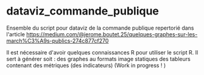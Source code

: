 # dataviz_commande_publique
Ensemble du script pour dataviz de la commande publique repertorié dans l'article 
https://medium.com/@jerome.boutet.25/quelques-graphes-sur-les-march%C3%A9s-publics-274c877cf270

Il est nécessaire d'avoir quelques connaissances R pour utiliser le script R.
Il sert à générer soit :
  des graphes au formats image statiques
  des tableurs contenant des métriques (des indicateurs) (Work in progress ! )
